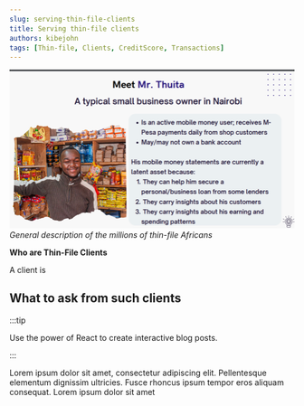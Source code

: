 ```yaml
---
slug: serving-thin-file-clients
title: Serving thin-file clients
authors: kibejohn
tags: [Thin-file, Clients, CreditScore, Transactions]
---
```



![Thin file client description example](./thinfileclient.png)
*General description of the millions of thin-file Africans*

**Who are Thin-File Clients**

A client is

## What to ask from such clients


:::tip

Use the power of React to create interactive blog posts.

:::

Lorem ipsum dolor sit amet, consectetur adipiscing elit. Pellentesque elementum dignissim ultricies. Fusce rhoncus ipsum tempor eros aliquam consequat. Lorem ipsum dolor sit amet
